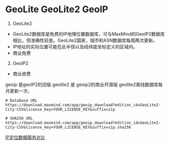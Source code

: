 # GeoLite GeoLite2  GeoIP 
1. GeoLite2
  - GeoLite2数据库是免费的IP地理位置数据库，可与MaxMind的GeoIP2数据库相比，但准确性较差。GeoLite2国家，城市和ASN数据库每周两次更新。
  - IP地址的实际位置可能在此半径以及经纬度坐标定义的区域内。
  - 商业免费
2. GeoIP2 
  - 商业收费

geoip 是geoIP2的旧版
geolite2 是 geoip2的商业开源版
geolite2离线数据库每月更新一次，

```
# Database URL
https://download.maxmind.com/app/geoip_download?edition_id=GeoLite2-City-CSV&license_key=YOUR_LICENSE_KEY&suffix=zip

# SHA256 URL
https://download.maxmind.com/app/geoip_download?edition_id=GeoLite2-City-CSV&license_key=YOUR_LICENSE_KEY&suffix=zip.sha256
```
[IP定位数据服务对比](https://zhuanlan.zhihu.com/p/55075356)